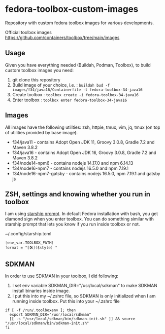 # fedora-toolbox-custom-images
Repository with custom fedora toolbox images for various developments.

Official toolbox images https://github.com/containers/toolbox/tree/main/images

## Usage 
Given you have everything needed (Buildah, Podman, Toolbox), to build custom toolbox images you need:
1. git clone this repository
2. Build image of your choice, i.e. : ```buildah bud -f images/f34/java16/Containerfile -t fedora-toolbox-34-java16```
3. Create toolbox : ```toolbox create -i fedora-toolbox-34-java16```
4. Enter toolbox : ```toolbox enter fedora-toolbox-34-java16```

## Images
All images have the following utilities: zsh, httpie, tmux, vim, jq, tmux (on top of utilities provided by base image).

* f34/java11 - contains Adopt Open JDK 11, Groovy 3.0.8, Gradle 7.2 and Maven 3.8.2
* f34/java16 - contains Adopt Open JDK 16, Groovy 3.0.8, Gradle 7.2 and Maven 3.8.2
* f34/node14-npm6 - contains nodejs 14.17.0 and npm 6.14.13
* f34/node16-npm7 - contains nodejs 16.5.0 and npm 7.19.1
* f34/node16-npm7-gatsby - contains nodejs 16.5.0, npm 7.19.1 and gatsby js

## ZSH, settings and knowing whether you run in toolbox
I am using [starship prompt](https://starship.rs/). In default Fedora installation with bash, you get diamond sign when you enter toolbox. You can do something similar with starship prompt that lets you know if you run inside toolbox or not.

~/.config/starship.toml
```
[env_var.TOOLBOX_PATH]
format = "[🛠️]($style) "
```

## SDKMAN
In order to use SDKMAN in your toolbox, I did following:

1. I set env variable SDKMAN_DIR="/usr/local/sdkman" to make SDKMAN install binaries inside image.
2. I put this into my ~/.zshrc file, so SDKMAN is only initialized when I am running inside toolbox.
Put this into your ~/.zshrc file

```
if [ -f /run/.toolboxenv ]; then
  export SDKMAN_DIR="/usr/local/sdkman"
  [[ -s "/usr/local/sdkman/bin/sdkman-init.sh" ]] && source "/usr/local/sdkman/bin/sdkman-init.sh"
fi
```
